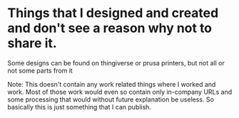 # Things that I designed and created and don't see a reason why not to share it.

Some designs can be found on thingiverse or prusa printers, but not all or not some parts from it


Note: This doesn't contain any work related things where I worked and work. Most of those work would even so contain only in-company URLs and some processing that would without future explanation be useless. So basically this is just something that I can publish.
